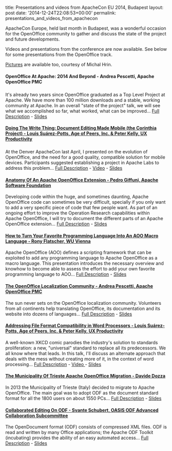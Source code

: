 title: Presentations and videos from ApacheCon EU 2014, Budapest
layout: post
date: '2014-12-24T22:08:53+00:00'
permalink: presentations_and_videos_from_apachecon

<div id="2014-11-18" class="sched-container-header"> 
    <div class="sched-container-dates"> 
      <p>ApacheCon Europe, held last month in Budapest, was a wonderful occasion for the OpenOffice community to gather and discuss the state of the project and future developments.</p> 
      <p>Videos and presentations from the conference are now available. See below for some presentations from the OpenOffice track.</p> 
      <p><a href="https://www.flickr.com/photos/101590593@N06/">Pictures</a> are available too, courtesy of Michal Hrin.<br /></p> 
    </div> 
  </div> 
  <div class="sched-container-top"> </div> 
  <p> </p> 
  <div class="sched-container"> 
    <div class="sched-container-inner"> 
      <h4><span class="event ev_22  ev_22_sub_3"><a>OpenOffice At Apache: 2014 And Beyond - Andrea Pescetti, Apache OpenOffice PMC </a></span> </h4> 
      <h3> </h3> 
      <p><strong></strong>  It's already two years since OpenOffice graduated as a
 Top Level Project at Apache. We have more than 100 million downloads 
and a stable, working community at Apache. In an overall &quot;state of the 
project&quot; talk, we will see what we accomplished so far, what worked, 
what can be improved... <a href="http://apacheconeu2014.sched.org/event/ce134654825821a2a38e60a55e4ace3f#">Full Description</a> - <a href="http://events.linuxfoundation.org/events/apachecon-europe/program/slides">Slides </a></p> 
      <p> </p> 
      <p> </p> 
    </div> 
  </div><span class="event ev_3  ev_3_sub_3"></span> 
  <div class="sched-container"> 
    <div class="sched-container-inner"> </div> 
  </div> 
  <h4><span class="event ev_3  ev_3_sub_3"><a class="name" href="http://apacheconeu2014.sched.org/event/100a43058a4f90f92f59d8d08f071f7b">Doing The Write Thing: Document Editing Made Mobile (the Corinthia Project) - Louis Suárez-Potts, Age of Peers, Inc. &amp; Peter Kelly, UX Productivity </a></span> </h4> 
  <h3> </h3> 
  <div class="sched-container"> </div> 
  <div class="sched-container"> 
    <div class="sched-container-inner"> 
      <p><strong></strong>  At the Denver ApacheCon last April, I presented on 
the evolution of OpenOffice, and the need for a good quality, compatible
 solution for mobile devices. Participants suggested establishing a project in Apache Labs to address this problem... <a href="http://apacheconeu2014.sched.org/event/100a43058a4f90f92f59d8d08f071f7b#">Full Description</a> - <a href="https://www.youtube.com/watch?v=SoXyh2FuiJs">Video</a> - <a href="http://events.linuxfoundation.org/events/apachecon-europe/program/slides">Slides </a></p> 
      <h4><span class="event ev_11  ev_11_sub_2"><a class="name" href="http://apacheconeu2014.sched.org/event/78068627f4b308890259642839ccb5a1">Anatomy Of An Apache OpenOffice Extension - Pedro Giffuni, Apache Software Foundation </a></span> </h4> 
      <p><strong></strong>  Developing code within the huge, and sometimes 
daunting, Apache OpenOffice code can sometimes be very difficult, 
specially if you only want to add a very specific piece of code that few
 people want. As part of an ongoing effort to improve the Operation
 Research capabilities within Apache OpenOffice, I will try to document 
the different parts of an Apache OpenOffice extension... <a href="http://apacheconeu2014.sched.org/event/78068627f4b308890259642839ccb5a1#">Full Description</a> - <a href="http://events.linuxfoundation.org/events/apachecon-europe/program/slides">Slides </a></p> 
      <p> </p> 
      <p> </p> 
      <div class="sched-container"> </div> <span class="event ev_3  ev_3_sub_3"></span><span class="event ev_11  ev_11_sub_3"></span> 
      <h4><span class="event ev_22  ev_22_sub_2"><a class="name" href="http://apacheconeu2014.sched.org/event/2f33824d27c87ceaca381424b58ba058"><span class="event ev_11  ev_11_sub_3"></span></a><a id="1c222793d0ccec33cca892f8b68078f7" class="name" href="http://apacheconeu2014.sched.org/event/1c222793d0ccec33cca892f8b68078f7">How to Turn Your Favorite Programming Language Into An AOO Macro Language - Rony Flatscher, WU Vienna </a></span> </h4> 
      <p><strong></strong>  Apache OpenOffice (AOO) defines a scripting framework
 that can be exploited to add any programming language to Apache 
OpenOffice as a macro language. This presentation introduces the 
necessary overview and knowhow to become able to assess the effort to 
add your own favorite programming language to AOO... <a href="http://apacheconeu2014.sched.org/event/1c222793d0ccec33cca892f8b68078f7#">Full Description</a> - <a href="http://events.linuxfoundation.org/events/apachecon-europe/program/slides">Slides </a></p> 
      <div class="sched-container-bottom"> </div> 
      <p> </p><span class="event ev_11  ev_11_sub_1"></span> 
      <p><span class="event ev_22  ev_22_sub_2"></span> </p> 
      <h4><span class="event ev_11  ev_11_sub_2"><a id="3577e116098675c503e8dbe046b2b818" class="name" href="http://apacheconeu2014.sched.org/event/3577e116098675c503e8dbe046b2b818">The OpenOffice Localization Community - Andrea Pescetti, Apache OpenOffice PMC</a></span></h4> 
      <p><strong></strong>  The sun never sets on the OpenOffice localization 
community. Volunteers from all continents help translating OpenOffice, 
its documentation and its website into dozens of languages... <a href="http://apacheconeu2014.sched.org/event/3577e116098675c503e8dbe046b2b818#">Full Description</a> - <a href="http://events.linuxfoundation.org/events/apachecon-europe/program/slides">Slides </a></p> 
      <p> </p> 
      <div class="sched-container"> </div> 
      <p> </p> <span class="event ev_11  ev_11_sub_1"></span> <span class="event ev_22  ev_22_sub_3"></span> 
      <h4><span class="event ev_22  ev_22_sub_2"><a class="name" href="http://apacheconeu2014.sched.org/event/2f33824d27c87ceaca381424b58ba058">Addressing
 File Format Compatibility in Word Processors - Louis Suárez-Potts, Age 
of Peers, Inc. &amp; Peter Kelly, UX Productivity </a></span></h4> 
      <p>A well-known XKCD comic parodies the industry's solution to standards 
proliferation: a new, &quot;universal&quot; standard to replace all its 
predecessors. We all know where that leads. In this talk, I'll discuss 
an alternate approach that deals with the mess without creating more of 
it, in the context of word processing... <a href="http://apacheconeu2014.sched.org/event/2f33824d27c87ceaca381424b58ba058#">Full Description</a> - <a href="https://www.youtube.com/watch?v=1tUAoEyY9eo">Video </a> - <a href="http://events.linuxfoundation.org/events/apachecon-europe/program/slides">Slides </a></p> 
      <h4><span class="event ev_22  ev_22_sub_3"><a id="0673f3d878e2f2e6e9339642e55fa2cc" class="name" href="http://apacheconeu2014.sched.org/event/0673f3d878e2f2e6e9339642e55fa2cc">The Municipality Of Trieste Apache OpenOffice Migration - Davide Dozza </a></span></h4> 
      <p><strong></strong>  In 2013 the Municipality of Trieste (Italy) decided 
to migrate to Apache OpenOffice. The main goal was to adopt ODF as the 
document standard format for all the 1800 users on about 1550 PCs... <a href="http://apacheconeu2014.sched.org/event/0673f3d878e2f2e6e9339642e55fa2cc#">Full Description</a> - <a href="http://events.linuxfoundation.org/events/apachecon-europe/program/slides">Slides </a></p> 
      <div class="sched-container"> 
        <div class="sched-container-inner"> </div> 
      </div> 
      <h4> <span class="event ev_11  ev_11_sub_2"></span><span class="event ev_11  ev_11_sub_3"></span><span class="event ev_11  ev_11_sub_1"><a id="8e9ce88108c8680b66a9e5dc52085882" class="name" href="http://apacheconeu2014.sched.org/event/8e9ce88108c8680b66a9e5dc52085882">Collaborated Editing On ODF - Svante Schubert, OASIS ODF Advanced Collaboration Subcommittee </a></span></h4> 
      <p>The OpenDocument format (ODF) consists of compressed XML 
files. ODF is read and written by many Office applications; the Apache 
ODF Toolkit (incubating) provides the ability of an easy automated 
access... <a href="http://apacheconeu2014.sched.org/event/8e9ce88108c8680b66a9e5dc52085882#">Full Description</a> - <a href="http://events.linuxfoundation.org/events/apachecon-europe/program/slides">Slides </a><br /></p> 
    </div> 
  </div>
